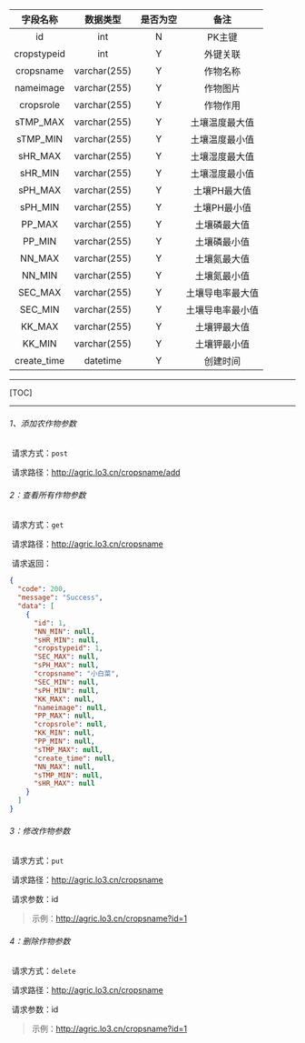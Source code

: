 |  字段名称   |   数据类型   | 是否为空 |       备注       |
| :---------: | :----------: | :------: | :--------------: |
|     id      |     int      |    N     |      PK主键      |
| cropstypeid |     int      |    Y     |     外键关联     |
|  cropsname  | varchar(255) |    Y     |     作物名称     |
|  nameimage  | varchar(255) |    Y     |     作物图片     |
|  cropsrole  | varchar(255) |    Y     |     作物作用     |
|  sTMP_MAX   | varchar(255) |    Y     |  土壤温度最大值  |
|  sTMP_MIN   | varchar(255) |    Y     |  土壤温度最小值  |
|   sHR_MAX   | varchar(255) |    Y     |  土壤湿度最大值  |
|   sHR_MIN   | varchar(255) |    Y     |  土壤湿度最小值  |
|   sPH_MAX   | varchar(255) |    Y     |   土壤PH最大值   |
|   sPH_MIN   | varchar(255) |    Y     |   土壤PH最小值   |
|   PP_MAX    | varchar(255) |    Y     |   土壤磷最大值   |
|   PP_MIN    | varchar(255) |    Y     |   土壤磷最小值   |
|   NN_MAX    | varchar(255) |    Y     |   土壤氮最大值   |
|   NN_MIN    | varchar(255) |    Y     |   土壤氮最小值   |
|   SEC_MAX   | varchar(255) |    Y     | 土壤导电率最大值 |
|   SEC_MIN   | varchar(255) |    Y     | 土壤导电率最小值 |
|   KK_MAX    | varchar(255) |    Y     |   土壤钾最大值   |
|   KK_MIN    | varchar(255) |    Y     |   土壤钾最小值   |
| create_time |   datetime   |    Y     |     创建时间     |

---

[TOC]

---

###### 1、添加农作物参数

​	请求方式：`post`

​	请求路径：http://agric.lo3.cn/cropsname/add

###### 2：查看所有作物参数

​	请求方式：`get`

​	请求路径：http://agric.lo3.cn/cropsname

​	请求返回：

```json
{
  "code": 200,
  "message": "Success",
  "data": [
    {
      "id": 1,
      "NN_MIN": null,
      "sHR_MIN": null,
      "cropstypeid": 1,
      "SEC_MAX": null,
      "sPH_MAX": null,
      "cropsname": "小白菜",
      "SEC_MIN": null,
      "sPH_MIN": null,
      "KK_MAX": null,
      "nameimage": null,
      "PP_MAX": null,
      "cropsrole": null,
      "KK_MIN": null,
      "PP_MIN": null,
      "sTMP_MAX": null,
      "create_time": null,
      "NN_MAX": null,
      "sTMP_MIN": null,
      "sHR_MAX": null
    }
  ]
}
```



###### 3：修改作物参数

​	请求方式：`put`

​	请求路径：http://agric.lo3.cn/cropsname

​	请求参数：id

> 示例：http://agric.lo3.cn/cropsname?id=1

###### 4：删除作物参数

​	请求方式：`delete`

​	请求路径：http://agric.lo3.cn/cropsname

​	请求参数：id

> 示例：http://agric.lo3.cn/cropsname?id=1